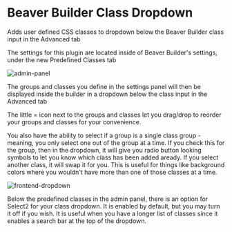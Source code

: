 # Beaver Builder Class Dropdown
Adds user defined CSS classes to dropdown below the Beaver Builder class input in the Advanced tab

The settings for this plugin are located inside of Beaver Builder's settings, under the new Predefined Classes tab

![admin-panel](https://github.com/zackpyle/BBClassDropdown/assets/19413506/156c8011-9832-4977-8e85-fb2e510c45f3)

The groups and classes you define in the settings panel will then be displayed inside the builder in a dropdown below the class input in the Advanced tab

The little = icon next to the groups and classes let you drag/drop to reorder your groups and classes for your convenience. 

You also have the ability to select if a group is a single class group - meaning, you only select one out of the group at a time. If you check this for the group, then in the dropdown, it will give you radio button looking symbols to let you know which class has been added aready. If you select another class, it will swap it for you. This is useful for things like background colors where you wouldn't have more than one of those classes at a time.

![frontend-dropdown](https://github.com/zackpyle/BBClassDropdown/assets/19413506/82d05c71-f675-4480-be2d-64e42924a1e4)

Below the predefined classes in the admin panel, there is an option for Select2 for your class dropdown. It is enabled by default, but you may turn it off if you wish. It is useful when you have a longer list of classes since it enables a search bar at the top of the dropdown.
